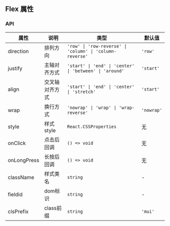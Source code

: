 ## Flex 属性
### API
属性 | 说明 | 类型 | 默认值
----|-----|------|------
direction | 排列方向 | `'row' \| 'row-reverse' \| 'column' \| 'column-reverse'` | `'row'`
justify | 主轴对齐方式 | `'start' \| 'end' \| 'center' \| 'between' \| 'around'` | `'start'`
align | 交叉轴对齐方式 | `'start' \| 'end' \| 'center' \| 'stretch'` | `'start'`
wrap | 换行方式 | `'nowrap' \| 'wrap' \| 'wrap-reverse'` | `'nowrap'`
style | 样式style | `React.CSSProperties` | 无
onClick | 点击后回调 | `() => void` | 无
onLongPress | 长按后回调 | `() => void` | 无
className | 样式类名 | `string` | -
fieldid | dom标识 | `string` | -
clsPrefix | class前缀 | `string` | `'mui'`
